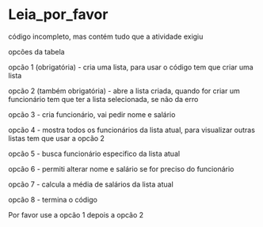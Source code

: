 # Leia_por_favor

código incompleto, mas contém tudo que a atividade exigiu 

opcões da tabela 

opcão 1 (obrigatória) - cria uma lista, para usar o código tem que criar uma lista 

opcão 2 (também obrigatória) - abre a lista criada, quando for criar um funcionário tem que ter a lista selecionada, se não da erro 

opcão 3 - cria funcionário, vai pedir nome e salário 

opcão 4 - mostra todos os funcionários da lista atual, para visualizar outras listas tem que usar a opcão 2

opcão 5 - busca funcionário especifico da lista atual 

opcão 6 - permiti alterar nome e salário se for preciso do funcionário

opcão 7 - calcula a média de salários da lista atual 

opcão 8 - termina o código

Por favor use a opcão 1 depois a opcão 2 
